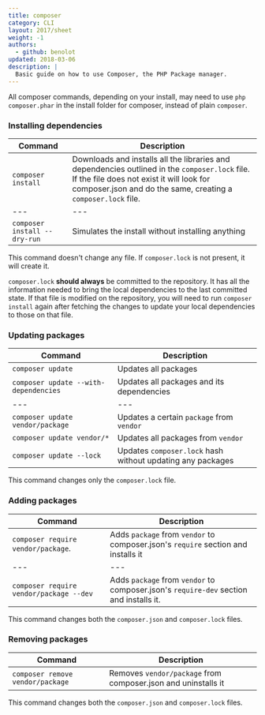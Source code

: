 ```yaml
---
title: composer
category: CLI
layout: 2017/sheet
weight: -1
authors:
  - github: benolot
updated: 2018-03-06
description: |
  Basic guide on how to use Composer, the PHP Package manager.
---
```


All composer commands, depending on your install, may need to use `php composer.phar` in the install folder for composer, instead of plain `composer`.

### Installing dependencies
    
| Command                                | Description                                                  |
| ---                                    | ---                                                          |
| `composer install`                     | Downloads and installs all the libraries and dependencies outlined in the `composer.lock` file. If the file does not exist it will look for composer.json and do the same, creating a `composer.lock` file.                          |
| ---                                    | ---                                                          |
| `composer install --dry-run`           | Simulates the install without installing anything            |

This command doesn't change any file. If `composer.lock` is not present, it will create it.

`composer.lock` **should always** be committed to the repository. It has all the information needed to bring the 
local dependencies to the last committed state. If that file is modified on the repository, you will need to run 
`composer install` again after fetching the changes to update your local dependencies to those on that file.

### Updating packages

| Command                                       | Description                     |
| ---                                           | ---                             |
| `composer update`                             | Updates all packages             |
| `composer update --with-dependencies`         | Updates all packages and its dependencies             |
| ---                                           | ---                             |
| `composer update vendor/package`              | Updates a certain `package` from `vendor`        |
| `composer update vendor/*`                    | Updates all packages from `vendor` |
| `composer update --lock`                      | Updates `composer.lock` hash without updating any packages |

This command changes only the `composer.lock` file.

### Adding packages

| Command                          | Description                                                 |
| ---                              | ---                                                         |
| `composer require vendor/package`.      | Adds `package` from `vendor` to composer.json's `require` section and installs it             |
| ---                              | ---                                                         |
| `composer require vendor/package --dev` | Adds `package` from `vendor` to composer.json's `require-dev` section and installs it.            |

This command changes both the `composer.json` and `composer.lock` files.

### Removing packages

| Command                   | Description                                                 |
| ---                       | ---                                                         |
| `composer remove vendor/package` | Removes `vendor/package` from composer.json and uninstalls it      |

This command changes both the `composer.json` and `composer.lock` files.
